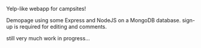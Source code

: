 Yelp-like webapp for campsites!

Demopage using some Express and NodeJS on a MongoDB database.
sign-up is required for editing and comments.

still very much work in progress...
